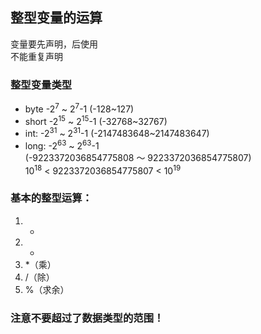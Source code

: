 ## 整型变量的运算
变量要先声明，后使用  
不能重复声明  

### 整型变量类型
* byte -2<sup>7</sup> ~ 2<sup>7</sup>-1 (-128~127)  
* short -2<sup>15</sup> ~ 2<sup>15</sup>-1 (-32768~32767)  
* int: -2<sup>31</sup> ~ 2<sup>31</sup>-1 (-2147483648~2147483647)  
* long: -2<sup>63</sup> ~ 2<sup>63</sup>-1   
(-9223372036854775808 ～ 9223372036854775807)  
10<sup>18</sup> < 9223372036854775807 < 10<sup>19</sup>  

### 基本的整型运算：  
1. +  
2. -  
3. *（乘）
4. /（除）
5. %（求余）
### 注意不要超过了数据类型的范围！
